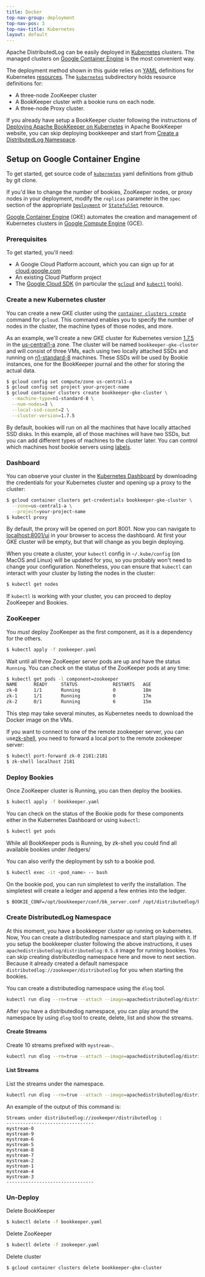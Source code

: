 ```yaml
---
title: Docker
top-nav-group: deployment
top-nav-pos: 3
top-nav-title: Kubernetes
layout: default
---
```


Apache DistributedLog can be easily deployed in [Kubernetes](https://kubernetes.io/) clusters. The managed clusters on [Google Container Engine](https://cloud.google.com/compute/) is the most convenient way.

The deployment method shown in this guide relies on [YAML](http://yaml.org/) definitions for Kubernetes [resources](https://kubernetes.io/docs/resources-reference/v1.6/). The [`kubernetes`](https://github.com/apache/distributedlog/tree/master/deploy/kubernetes) subdirectory holds resource definitions for:

* A three-node ZooKeeper cluster
* A BookKeeper cluster with a bookie runs on each node.
* A three-node Proxy cluster.

If you already have setup a BookKeeper cluster following the instructions of [Deploying Apache BookKeeper on Kubernetes](http://bookkeeper.apache.org/docs/latest/deployment/kubernetes/) in Apache BookKeeper website,
you can skip deploying bookkeeper and start from [Create a DistributedLog Namespace](#create_namespace).

## Setup on Google Container Engine

To get started, get source code of [`kubernetes`](https://github.com/apache/distributedlog/tree/master/deploy/kubernetes) yaml definitions from github by git clone.

If you'd like to change the number of bookies, ZooKeeper nodes, or proxy nodes in your deployment, modify the `replicas` parameter in the `spec` section of the appropriate [`Deployment`](https://kubernetes.io/docs/concepts/workloads/controllers/deployment/) or [`StatefulSet`](https://kubernetes.io/docs/concepts/workloads/controllers/statefulset/) resource.

[Google Container Engine](https://cloud.google.com/container-engine) (GKE) automates the creation and management of Kubernetes clusters in [Google Compute Engine](https://cloud.google.com/compute/) (GCE).

### Prerequisites

To get started, you'll need:

* A Google Cloud Platform account, which you can sign up for at [cloud.google.com](https://cloud.google.com)
* An existing Cloud Platform project
* The [Google Cloud SDK](https://cloud.google.com/sdk/downloads) (in particular the [`gcloud`](https://cloud.google.com/sdk/gcloud/) and [`kubectl`]() tools).

### Create a new Kubernetes cluster

You can create a new GKE cluster using the [`container clusters create`](https://cloud.google.com/sdk/gcloud/reference/container/clusters/create) command for `gcloud`. This command enables you to specify the number of nodes in the cluster, the machine types of those nodes, and more.

As an example, we'll create a new GKE cluster for Kubernetes version [1.7.5](https://github.com/kubernetes/kubernetes/blob/master/CHANGELOG.md#v175) in the [us-central1-a](https://cloud.google.com/compute/docs/regions-zones/regions-zones#available) zone. The cluster will be named `bookkeeper-gke-cluster` and will consist of three VMs, each using two locally attached SSDs and running on [n1-standard-8](https://cloud.google.com/compute/docs/machine-types) machines. These SSDs will be used by Bookie instances, one for the BookKeeper journal and the other for storing the actual data.

```bash
$ gcloud config set compute/zone us-central1-a
$ gcloud config set project your-project-name
$ gcloud container clusters create bookkeeper-gke-cluster \
  --machine-type=n1-standard-8 \
  --num-nodes=3 \
  --local-ssd-count=2 \
  --cluster-version=1.7.5
```

By default, bookies will run on all the machines that have locally attached SSD disks. In this example, all of those machines will have two SSDs, but you can add different types of machines to the cluster later. You can control which machines host bookie servers using [labels](https://kubernetes.io/docs/concepts/overview/working-with-objects/labels).

### Dashboard

You can observe your cluster in the [Kubernetes Dashboard](https://kubernetes.io/docs/tasks/access-application-cluster/web-ui-dashboard/) by downloading the credentials for your Kubernetes cluster and opening up a proxy to the cluster:

```bash
$ gcloud container clusters get-credentials bookkeeper-gke-cluster \
  --zone=us-central1-a \
  --project=your-project-name
$ kubectl proxy
```

By default, the proxy will be opened on port 8001. Now you can navigate to [localhost:8001/ui](http://localhost:8001/ui) in your browser to access the dashboard. At first your GKE cluster will be empty, but that will change as you begin deploying.

When you create a cluster, your `kubectl` config in `~/.kube/config` (on MacOS and Linux) will be updated for you, so you probably won't need to change your configuration. Nonetheless, you can ensure that `kubectl` can interact with your cluster by listing the nodes in the cluster:

```bash
$ kubectl get nodes
```

If `kubectl` is working with your cluster, you can proceed to deploy ZooKeeper and Bookies.

### ZooKeeper

You *must* deploy ZooKeeper as the first component, as it is a dependency for the others.

```bash
$ kubectl apply -f zookeeper.yaml
```

Wait until all three ZooKeeper server pods are up and have the status `Running`. You can check on the status of the ZooKeeper pods at any time:

```bash
$ kubectl get pods -l component=zookeeper
NAME      READY     STATUS             RESTARTS   AGE
zk-0      1/1       Running            0          18m
zk-1      1/1       Running            0          17m
zk-2      0/1       Running            6          15m
```

This step may take several minutes, as Kubernetes needs to download the Docker image on the VMs.


If you want to connect to one of the remote zookeeper server, you can use[zk-shell](https://github.com/rgs1/zk_shell), you need to forward a local port to the
remote zookeeper server:

```bash
$ kubectl port-forward zk-0 2181:2181
$ zk-shell localhost 2181
```

### Deploy Bookies

Once ZooKeeper cluster is Running, you can then deploy the bookies.

```bash
$ kubectl apply -f bookkeeper.yaml
```

You can check on the status of the Bookie pods for these components either in the Kubernetes Dashboard or using `kubectl`:

```bash
$ kubectl get pods
```

While all BookKeeper pods is Running, by zk-shell you could find all available bookies under /ledgers/

You can also verify the deployment by ssh to a bookie pod.

```bash
$ kubectl exec -it <pod_name> -- bash
```

On the bookie pod, you can run simpletest to verify the installation. The simpletest will create a ledger and append a few entries into the ledger.

```bash
$ BOOKIE_CONF=/opt/bookkeeper/conf/bk_server.conf /opt/distributedlog/bin/dlog bkshell simpletest
```

### Create DistributedLog Namespace

At this moment, you have a bookkeeper cluster up running on kubernetes. Now, You can create a distributedlog namespace and start playing with it.
If you setup the bookkeeper cluster following the above instructions, it uses `apachedistributedlog/distributedlog:0.5.0` image for running bookies.
You can skip creating distributedlog namespace here and move to next section. Because it already created a default
namespace `distributedlog://zookeeper/distributedlog` for you when starting the bookies.

You can create a distributedlog namespace using the `dlog` tool.

```bash
kubectl run dlog --rm=true --attach --image=apachedistributedlog/distributedlog:0.5.0 --restart=OnFailure -- /opt/distributedlog/bin/dlog admin bind -l /bookkeeper/ledgers -s zookeeper -c distributedlog://zookeeper/distributedlog
```

After you have a distributedlog namespace, you can play around the namespace by using `dlog` tool to create, delete, list and show the streams.

#### Create Streams

Create 10 streams prefixed with `mystream-`.

```bash
kubectl run dlog --rm=true --attach --image=apachedistributedlog/distributedlog:0.5.0 --restart=OnFailure -- /opt/distributedlog/bin/dlog tool create -u distributedlog://zookeeper/distributedlog -r mystream- -e 0-9 -f
```

#### List Streams

List the streams under the namespace.

```bash
kubectl run dlog --rm=true --attach --image=apachedistributedlog/distributedlog:0.5.0 --restart=OnFailure -- /opt/distributedlog/bin/dlog tool list -u distributedlog://zookeeper/distributedlog
```

An example of the output of this command is:

```
Streams under distributedlog://zookeeper/distributedlog :
--------------------------------
mystream-0
mystream-9
mystream-6
mystream-5
mystream-8
mystream-7
mystream-2
mystream-1
mystream-4
mystream-3
--------------------------------
```

### Un-Deploy

Delete BookKeeper
```bash
$ kubectl delete -f bookkeeper.yaml    
```

Delete ZooKeeper
```bash
$ kubectl delete -f zookeeper.yaml    
```

Delete cluster
```bash
$ gcloud container clusters delete bookkeeper-gke-cluster    
```
